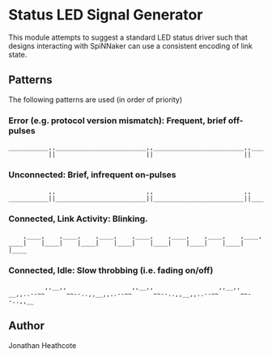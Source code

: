 Status LED Signal Generator
===========================

This module attempts to suggest a standard LED status driver such that designs
interacting with SpiNNaker can use a consistent encoding of link state.

Patterns
--------

The following patterns are used (in order of priority)


### Error (e.g. protocol version mismatch): Frequent, brief off-pulses

	___________,,_________________________,,_________________________,,_______
	           ||                         ||                         ||

### Unconnected: Brief, infrequent on-pulses

	           ,,                         ,,                         ,,
	___________||_________________________||_________________________||_______

### Connected, Link Activity: Blinking.

	    ,____,    ,____,    ,____,    ,____,    ,____,    ,____,    ,____,
	____|    |____|    |____|    |____|    |____|    |____|    |____|    |____

### Connected, Idle: Slow throbbing (i.e. fading on/off)

	          ,,__,,                  ,,__,,                  ,,__,,
	__,,..--~~      ~~--..,,__,,..--~~      ~~--..,,__,,..--~~      ~~--..,,__

Author
------

Jonathan Heathcote
